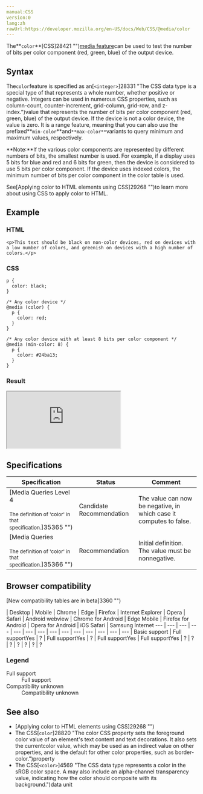 ```yaml
---
manual:CSS
version:0
lang:zh
rawUrl:https://developer.mozilla.org/en-US/docs/Web/CSS/@media/color
---
```






The**`color`**[CSS]28421 "")[media feature](%30559#Media_features "")can be used to test the number of bits per color component (red, green, blue) of the output device.


## Syntax<a name="Syntax"></a>


The`color`feature is specified as an[`<integer>`]28331 "The <integer> CSS data type is a special type of <number> that represents a whole number, whether positive or negative. Integers can be used in numerous CSS properties, such as column-count, counter-increment, grid-column, grid-row, and z-index.")value that represents the number of bits per color component (red, green, blue) of the output device. If the device is not a color device, the value is zero. It is a range feature, meaning that you can also use the prefixed**`min-color`**and`**max-color**`variants to query minimum and maximum values, respectively.



**Note:**If the various color components are represented by different numbers of bits, the smallest number is used. For example, if a display uses 5 bits for blue and red and 6 bits for green, then the device is considered to use 5 bits per color component. If the device uses indexed colors, the minimum number of bits per color component in the color table is used.




See[Applying color to HTML elements using CSS]29268 "")to learn more about using CSS to apply color to HTML.


## Example<a name="Example"></a>

### HTML<a name="HTML"></a>

```
<p>This text should be black on non-color devices, red on devices with a low number of colors, and greenish on devices with a high number of colors.</p>
```

### CSS<a name="CSS"></a>

```
p {
  color: black;
}

/* Any color device */
@media (color) {
  p {
    color: red;
  }
}

/* Any color device with at least 8 bits per color component */
@media (min-color: 8) {
  p {
    color: #24ba13;
  }
}
```

### Result<a name="Result"></a>


<iframe src='https://mdn.mozillademos.org/en-US/docs/Web/CSS/@media/color$samples/Example?revision=1385139' width='null' height='null'></iframe>



## Specifications<a name="Specifications"></a>

Specification | Status | Comment 
 ---  |  ---  |  ---  | 
[Media Queries Level 4<br></br><small>The definition of &#39;color&#39; in that specification.</small>]35365 "") | Candidate Recommendation | The value can now be negative, in which case it computes to false. 
[Media Queries<br></br><small>The definition of &#39;color&#39; in that specification.</small>]35366 "") | Recommendation | Initial definition. The value must be nonnegative. 


## Browser compatibility<a name="Browser_compatibility"></a>
[New compatibility tables are in beta<i></i>]3360 "")

 | <abbr>Desktop<i></i></abbr> | <abbr>Mobile<i></i></abbr> 
 | <abbr>Chrome<i></i></abbr> | <abbr>Edge<i></i></abbr> | <abbr>Firefox<i></i></abbr> | <abbr>Internet Explorer<i></i></abbr> | <abbr>Opera<i></i></abbr> | <abbr>Safari<i></i></abbr> | <abbr>Android webview<i></i></abbr> | <abbr>Chrome for Android<i></i></abbr> | <abbr>Edge Mobile<i></i></abbr> | <abbr>Firefox for Android<i></i></abbr> | <abbr>Opera for Android<i></i></abbr> | <abbr>iOS Safari<i></i></abbr> | <abbr>Samsung Internet<i></i></abbr> 
 ---  |  ---  |  ---  |  ---  |  ---  |  ---  |  ---  |  ---  |  ---  |  ---  |  ---  |  ---  |  ---  |  ---  | 
Basic support | <abbr>Full support</abbr>Yes | <abbr>?</abbr> | <abbr>Full support</abbr>Yes | <abbr>?</abbr> | <abbr>Full support</abbr>Yes | <abbr>Full support</abbr>Yes | <abbr>?</abbr> | <abbr>?</abbr> | <abbr>?</abbr> | <abbr>?</abbr> | <abbr>?</abbr> | <abbr>?</abbr> | <abbr>?</abbr> 


### Legend<a name="Legend"></a>
<dl><dt id=''><abbr>Full support</abbr></dt><dd>Full support</dd><dt id=''><abbr>Compatibility unknown</abbr></dt><dd>Compatibility unknown</dd></dl>

## See also<a name="See_also"></a>

* [Applying color to HTML elements using CSS]29268 "")
* The CSS[`color`]28820 "The color CSS property sets the foreground color value of an element's text content and text decorations. It also sets the currentcolor value, which may be used as an indirect value on other properties, and is the default for other color properties, such as border-color.")property
* The CSS[`<color>`]4569 "The <color> CSS data type represents a color in the sRGB color space. A <color> may also include an alpha-channel transparency value, indicating how the color should composite with its background.")data unit



